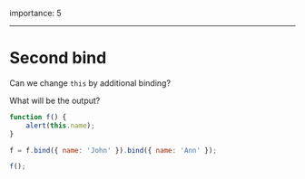 importance: 5

---

# Second bind

Can we change `this` by additional binding?

What will be the output?

```js no-beautify
function f() {
    alert(this.name);
}

f = f.bind({ name: 'John' }).bind({ name: 'Ann' });

f();
```
